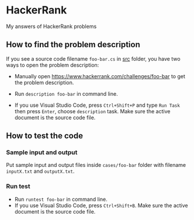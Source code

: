 # HackerRank #

My answers of HackerRank problems

## How to find the problem description ##

If you see a source code filename `foo-bar.cs` in [src](https://github.com/kfstorm/HackerRank/tree/master/src) folder, you have two ways to open the problem description:

* Manually open https://www.hackerrank.com/challenges/foo-bar to get the problem description.

* Run `description foo-bar` in command line.

* If you use Visual Studio Code, press `Ctrl+Shift+P` and type `Run Task` then press `Enter`, choose `description` task. Make sure the active document is the source code file.

## How to test the code ##

### Sample input and output ###

Put sample input and output files inside `cases/foo-bar` folder with filename `inputX.txt` and `outputX.txt`.

### Run test ###

* Run `runtest foo-bar` in command line.
* If you use Visual Studio Code, press `Ctrl+Shift+B`. Make sure the active document is the source code file.